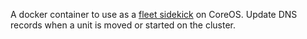 A docker container to use as a [fleet sidekick](http://coreos.com/docs/launching-containers/launching/launching-containers-fleet/#run-a-simple-sidekick) on CoreOS. Update DNS records when a unit is moved or started on the cluster.
